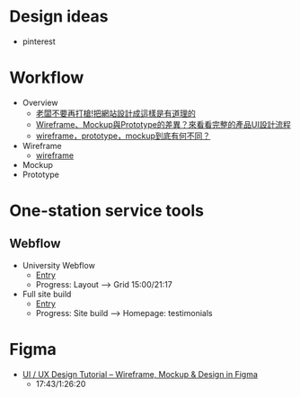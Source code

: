 # Design ideas
- pinterest

# Workflow
- Overview
  - [老闆不要再打槍!把網站設計成這樣是有道理的](https://designtongue.me/%e8%80%81%e9%97%86%e4%b8%8d%e8%a6%81%e5%86%8d%e6%89%93%e6%a7%8d%e6%8a%8a%e7%b6%b2%e7%ab%99%e8%a8%ad%e8%a8%88%e6%88%90%e9%80%99%e6%a8%a3%e6%98%af%e6%9c%89%e9%81%93%e7%90%86%e7%9a%84/)
  - [Wireframe、Mockup與Prototype的差異？來看看完整的產品UI設計流程](https://kopu.chat/2017/06/22/wireframe%E3%80%81mockup%E8%88%87prototype%E7%9A%84%E5%B7%AE%E7%95%B0%EF%BC%9F%E4%BE%86%E7%9C%8B%E7%9C%8B%E5%AE%8C%E6%95%B4%E7%9A%84%E7%94%A2%E5%93%81ui%E8%A8%AD%E8%A8%88%E6%B5%81%E7%A8%8B/)
  - [wireframe，prototype，mockup到底有何不同？](https://medium.com/@mockingbot/wireframe-prototype-mockup%E5%88%B0%E5%BA%95%E6%9C%89%E4%BD%95%E4%B8%8D%E5%90%8C-85e9dddb67f8#:~:text=wireframe%20%E4%B8%AD%E6%96%87%E7%A7%B0%E3%80%8C%E7%BA%BF%E6%A1%86%E5%9B%BE,%E6%98%AF%E4%BD%8E%E4%BF%9D%E7%9C%9F%E7%9A%84%E3%80%82)
- Wireframe
  - [wireframe](https://wireframe.cc/)
- Mockup
- Prototype
# One-station service tools
## Webflow
- University Webflow
  - [Entry](https://university.webflow.com/courses/webflow-101-crash-course?video=O5TdnuUhIgs)
  - Progress: Layout --> Grid 15:00/21:17
- Full site build
  - [Entry](https://university.webflow.com/courses/full-site-build)
  - Progress: Site build --> Homepage: testimonials

# Figma
- [UI / UX Design Tutorial – Wireframe, Mockup & Design in Figma](https://www.youtube.com/watch?v=c9Wg6Cb_YlU)
  - 17:43/1:26:20